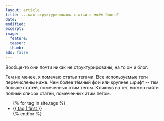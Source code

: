 ```yaml
---
layout: article
title: ...как структурированы статьи в моём блоге?
date: 
modified:
excerpt:
image:
  feature:
  teaser:
  thumb:
ads: false
---
```

Вообще-то они почти никак не структурированы, на то он и блог.

Тем не менее, я помечаю статьи тегами. Все используемые теги перечислены ниже. Чем более тёмный фон или крупнее шрифт -- тем больше статей, помеченных этим тегом. Кликнув на тег, можно найти полный список статей, помеченных этим тегом.

<div id="tagcloud" class="tagcloud">
<ul class="alt">
{% for tag in site.tags %}
    <li class="tag{{ tag | first | size | times: 5 | divided_by: site.tags.size }}">
        <a href="{{ site.url }}/tags/{{ tag | first | slugize }}/">
            {{ tag | first }}
        </a>
    </li>
{% endfor %}
</ul>

<script type="text/javascript">
  var switcher = $('<a href="javascript:void(0)" class="toggle">Облако/таблица</a>').click(
    function(){
      if ($("#tagcloud ul").hasClass("alt")) {
        $("#tagcloud ul").hide().removeClass("alt").fadeIn("fast");
      } else {
        $("#tagcloud ul").hide().addClass("alt").fadeIn("fast");
      }
    }
  );
  $('#tagcloud').append(switcher);
  // create sort buttons
  var sortabc = $('<a href="javascript:void(0)" class="toggle">Сортировать по алфавиту</a>').click(
    function(){
      if ($("#tagcloud ul").hasClass("abc_desc")) {
        $("#tagcloud ul li").tsort({order:"asc"});
        $("#tagcloud ul").removeClass("abc_desc");
        $("#tagcloud ul").addClass("abc_asc");
      } else {
        $("#tagcloud ul li").tsort({order:"desc"});
        $("#tagcloud ul").removeClass("abc_asc");
        $("#tagcloud ul").addClass("abc_desc");
      }
    }
  );
  $('#tagcloud').append(sortabc);
  var sortstrength = $('<a href="javascript:void(0)" class="toggle">Сортировать по частоте</a>').click(
    function(){
      if ($("#tagcloud ul").hasClass("strength_desc")) {
        $("#tagcloud ul li").tsort({order:"asc",attr:"class"});
        $("#tagcloud ul").removeClass("strength_desc");
        $("#tagcloud ul").addClass("strength_asc");
      } else {
        $("#tagcloud ul li").tsort({order:"desc",attr:"class"});
        $("#tagcloud ul").removeClass("strength_asc");
        $("#tagcloud ul").addClass("strength_desc");
      }
    }
  );
  $('#tagcloud').append(sortstrength);
</script>